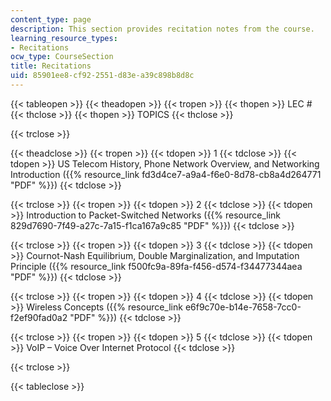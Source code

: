 ```yaml
---
content_type: page
description: This section provides recitation notes from the course.
learning_resource_types:
- Recitations
ocw_type: CourseSection
title: Recitations
uid: 85901ee8-cf92-2551-d83e-a39c898b8d8c
---
```


{{< tableopen >}}
{{< theadopen >}}
{{< tropen >}}
{{< thopen >}}
LEC #
{{< thclose >}}
{{< thopen >}}
TOPICS
{{< thclose >}}

{{< trclose >}}

{{< theadclose >}}
{{< tropen >}}
{{< tdopen >}}
1
{{< tdclose >}}
{{< tdopen >}}
US Telecom History, Phone Network Overview, and Networking Introduction ({{% resource_link fd3d4ce7-a9a4-f6e0-8d78-cb8a4d264771 "PDF" %}})
{{< tdclose >}}

{{< trclose >}}
{{< tropen >}}
{{< tdopen >}}
2
{{< tdclose >}}
{{< tdopen >}}
Introduction to Packet-Switched Networks ({{% resource_link 829d7690-7f49-a27c-7a15-f1ca167a9c85 "PDF" %}})
{{< tdclose >}}

{{< trclose >}}
{{< tropen >}}
{{< tdopen >}}
3
{{< tdclose >}}
{{< tdopen >}}
Cournot-Nash Equilibrium, Double Marginalization, and Imputation Principle ({{% resource_link f500fc9a-89fa-f456-d574-f34477344aea "PDF" %}})
{{< tdclose >}}

{{< trclose >}}
{{< tropen >}}
{{< tdopen >}}
4
{{< tdclose >}}
{{< tdopen >}}
Wireless Concepts ({{% resource_link e6f9c70e-b14e-7658-7cc0-f2ef90fad0a2 "PDF" %}})
{{< tdclose >}}

{{< trclose >}}
{{< tropen >}}
{{< tdopen >}}
5
{{< tdclose >}}
{{< tdopen >}}
VoIP – Voice Over Internet Protocol
{{< tdclose >}}

{{< trclose >}}

{{< tableclose >}}